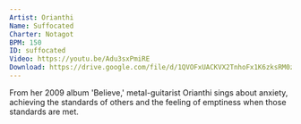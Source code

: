 ```yaml
---
Artist: Orianthi
Name: Suffocated
Charter: Notagot
BPM: 150
ID: suffocated
Video: https://youtu.be/Adu3sxPmiRE
Download: https://drive.google.com/file/d/1QVOFxUACKVX2TnhoFx1K6zksRM0zfjt7/view
---
```

From her 2009 album 'Believe,' metal-guitarist Orianthi sings about anxiety, achieving the standards of others and the feeling of emptiness when those standards are met.
